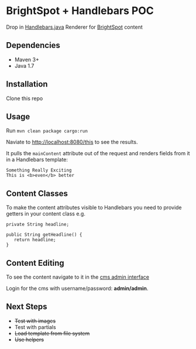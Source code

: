 # BrightSpot + Handlebars POC

Drop in [Handlebars.java](https://github.com/jknack/handlebars.java) Renderer for
[BrightSpot](http://www.brightspotcms.com/) content

## Dependencies

* Maven 3+
* Java 1.7

## Installation

Clone this repo

## Usage

Run `mvn clean package cargo:run`

Naviate to [http://localhost:8080/this](http://localhost:8080/this) to see the results.

It pulls the `mainContent` attribute out of the request and renders fields from it in a Handlebars template:

    Something Really Exciting
    This is <b>even</b> better


## Content Classes

To make the content attributes visible to Handlebars you need to provide getters in your content class e.g.

    private String headline;

    public String getHeadline() {
       return headline;
    }

## Content Editing

To see the content navigate to it in the [cms admin interface](http://localhost:8080/cms/content/edit.jsp?id=0000014b-131d-de07-a9cf-3bffcbf70000)

Login for the cms with username/password: **admin/admin**.

## Next Steps

* ~~Test with images~~
* Test with partials
* ~~Load template from file system~~
* ~~Use helpers~~